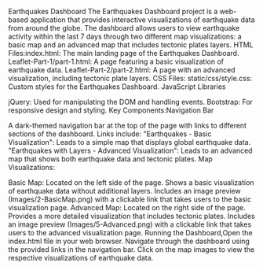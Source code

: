 Earthquakes Dashboard
The Earthquakes Dashboard project is a web-based application that provides interactive visualizations of earthquake data from around the globe. The dashboard allows users to view earthquake activity within the last 7 days through two different map visualizations: a basic map and an advanced map that includes tectonic plates layers.
HTML Files:index.html: The main landing page of the Earthquakes Dashboard.
Leaflet-Part-1/part-1.html: A page featuring a basic visualization of earthquake data.
Leaflet-Part-2/part-2.html: A page with an advanced visualization, including tectonic plate layers.
CSS Files:
static/css/style.css: Custom styles for the Earthquakes Dashboard.
JavaScript Libraries

jQuery: Used for manipulating the DOM and handling events.
Bootstrap: For responsive design and styling.
Key Components:Navigation Bar

A dark-themed navigation bar at the top of the page with links to different sections of the dashboard.
Links include:
"Earthquakes - Basic Visualization": Leads to a simple map that displays global earthquake data.
"Earthquakes with Layers - Advanced Visualization": Leads to an advanced map that shows both earthquake data and tectonic plates.
Map Visualizations:

Basic Map:
Located on the left side of the page.
Shows a basic visualization of earthquake data without additional layers.
Includes an image preview (Images/2-BasicMap.png) with a clickable link that takes users to the basic visualization page.
Advanced Map:
Located on the right side of the page.
Provides a more detailed visualization that includes tectonic plates.
Includes an image preview (Images/5-Advanced.png) with a clickable link that takes users to the advanced visualization page.
Running the Dashboard,Open the index.html file in your web browser.
Navigate through the dashboard using the provided links in the navigation bar.
Click on the map images to view the respective visualizations of earthquake data.
